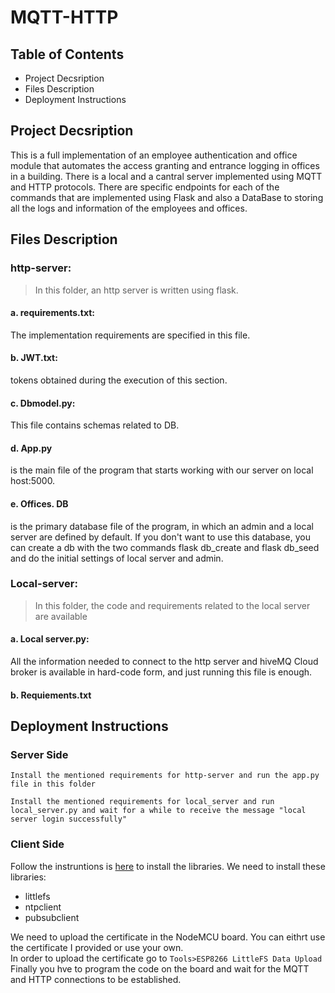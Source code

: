 # MQTT-HTTP

## Table of Contents
- Project Decsription
- Files Description
- Deployment Instructions
## Project Decsription
This is a full implementation of an employee authentication and office module that automates the access granting and entrance logging in offices in a building. There is a local and a cantral server implemented using MQTT and HTTP protocols. There are specific endpoints for each of the commands that are implemented using Flask and also a DataBase to storing all the logs and information of the employees and offices.
## Files Description

### http-server: <br>
> In this folder, an http server is written using flask.<br>

#### a. requirements.txt:
 The implementation requirements are specified in this file.
#### b. JWT.txt:
 tokens obtained during the execution of this section.
#### c. Dbmodel.py:
 This file contains schemas related to DB.
#### d. App.py 
 is the main file of the program that starts working with our server on local host:5000.
#### e. Offices. DB 
is the primary database file of the program, in which an admin and a local server are defined by default. If you don't want to use this database, you can create a db with the two commands flask db_create and flask db_seed and do the initial settings of local server and admin.
### Local-server: <br>
> In this folder, the code and requirements related to the local server are available

#### a. Local server.py: 
All the information needed to connect to the http server and hiveMQ Cloud broker is available in hard-code form, and just running this file is enough.
#### b. Requiements.txt

## Deployment Instructions
### Server Side
```
Install the mentioned requirements for http-server and run the app.py file in this folder
```
```
Install the mentioned requirements for local_server and run local_server.py and wait for a while to receive the message "local server login successfully"
```
### Client Side
Follow the instruntions is [here](https://console.hivemq.cloud/clients/arduino-esp8266?uuid=2124b8ecf14e4692b62288592e5c4a12) to install the libraries. We need to install these libraries:
- littlefs
- ntpclient
- pubsubclient<br>

We need to upload the certificate in the NodeMCU board. You can eithrt use the certificate I provided or use your own. <br>
In order to upload the certificate go to ``` Tools>ESP8266 LittleFS Data Upload ```
<br>
Finally you hve to program the code on the board and wait for the MQTT and HTTP connections to be established.